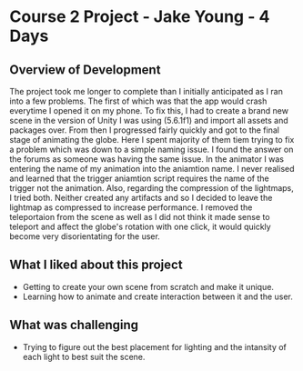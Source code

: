 # Course 2 Project - Jake Young - 4 Days

## Overview of Development
The project took me longer to complete than I initially anticipated as I ran into a few problems. The first of which was that the app would crash everytime I opened it on my phone. To fix this, I had to create a brand new scene in the version of Unity I was using (5.6.1f1) and import all assets and packages over. From then I progressed fairly quickly and got to the final stage of animating the globe. Here I spent majority of them tiem trying to fix a problem which was down to a simple naming issue. I found the answer on the forums as someone was having the same issue. In the animator I was entering the name of my animation into the aniamtion name. I never realised and learned that the trigger aniamtion script requires the name of the trigger not the animation. Also, regarding the compression of the lightmaps, I tried both. Neither created any artifacts and so I decided to leave the lightmap as compressed to increase performance. I removed the teleportaion from the scene as well as I did not think it made sense to teleport and affect the globe's rotation with one click, it would quickly become very disorientating for the user. 

## What I liked about this project
- Getting to create your own scene from scratch and make it unique.
- Learning how to animate and create interaction between it and the user. 

## What was challenging 
- Trying to figure out the best placement for lighting and the intansity of each light to best suit the scene. 
